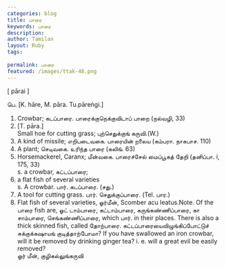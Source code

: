 ```yaml
---
categories: blog
title: பாரை
keywords: பாரை
description: 
author: Tamilan
layout: Ruby
tags: 
 
permalink: பாரை
featured: /images/ttak-48.png
---
```

  
[ pārai ]  
  
பெ. [K. hāre, M. pāra. Tu.pāreṅgi.]  
1. Crowbar; கடப்பாரை. பாரைக்குநெக்குவிடாப் பாறை (நல்வழி, 33)  
2. [T. pāra.]  
Small hoe for cutting grass; புற்செதுக்குங் கருவி.(W.)  
3. A kind of missile; எறிபடைவகை. பாரையின் றலைய (கம்பரா. நாகபாச. 110)  
4. A plant; செடிவகை. உரிந்த பாரை (கலிங். 63)  
5. Horsemackerel, Caranx; மீன்வகை. பாரைச்சேல் மைப்பூகத் தேறி (தனிப்பா. i, 175, 33)  
s. a crowbar, கட்டப்பாரை;  
2. a flat fish of several varieties  
s. A crowbar. பார். கடப்பாரை. (சது.)  
2. A tool for cutting grass. பார். செதுக்குப்பாரை. (Tel. பார.)  
3. Flat fish of several varieties, ஓர்மீன், Scomber acu leatus.Note. Of the பாரை fish are, ஓட் டாம்பாரை, கட்டாம்பாரை, கருங்கண்ணிப்பாரை, கா சாம்பாரை, செங்கண்ணிப்பாரை, which பார். in their places. There is also a thick skinned fish, called தோற்பாரை. கட்டப்பாரையைவிழுங்கிப்போட்டுச் சுக்குக்கஷாயங் குடித்தாற்போமா? If you have swallowed an iron crowbar, will it be removed by drinking ginger tea? i. e. will a great evil be easily removed?  
ஓர் மீன், குழிகல்லுங்கருவி